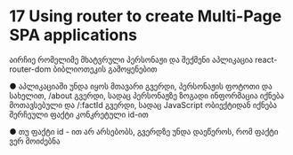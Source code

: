 # 17 Using router to create Multi-Page SPA applications

აირჩიე რომელიმე მხატვრული პერსონაჟი
და შექმენი აპლიკაცია react-router-dom
ბიბლიოთეკის გამოყენებით

● აპლიკაციაში უნდა იყოს მთავარი გვერდი,
პერსონაჟის ფოტოთი და სახელით, /about
გვერდი, სადაც პერსონაჟზე ზოგადი
ინფორმაცია იქნება მოთავსებული და
/:factId გვერდი, სადაც JavaScript
ობიექტიდან იქნება შერჩეული ფაქტი
კონკრეტული id-ით

● თუ ფაქტი id - ით არ არსებობს, გვერდზე
უნდა დაეწეროს, რომ ფაქტი ვერ მოიძებნა
